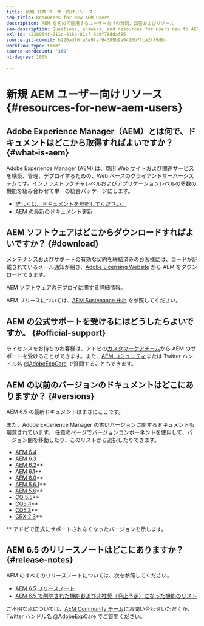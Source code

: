 ```yaml
---
title: 新規 AEM ユーザー向けリソース
seo-title: Resources for New AEM Users
description: AEM を初めて使用するユーザー向けの質問、回答およびリソース
seo-description: Questions, answers, and resources for users new to AEM
exl-id: a238954f-011c-416b-81af-6cdf78ddaf85
source-git-commit: b220adf6fa3e9faf94389b9a9416b7fca2f89d9d
workflow-type: tm+mt
source-wordcount: '360'
ht-degree: 100%

---
```


# 新規 AEM ユーザー向けリソース {#resources-for-new-aem-users}

## Adobe Experience Manager（AEM）とは何で、ドキュメントはどこから取得すればよいですか？ {#what-is-aem}

Adobe Experience Manager (AEM) は、商用 Web サイトおよび関連サービスを構築、管理、デプロイするための、Web ベースのクライアントサーバーシステムです。インフラストラクチャレベルおよびアプリケーションレベルの多数の機能を組み合わせて単一の統合パッケージにします。

* [詳しくは、ドキュメントを参照してください。](/help/sites-deploying/home.md)
* [AEM の最新のドキュメント更新](https://helpx.adobe.com/jp/experience-manager/documentation-updates.html)

## AEM ソフトウェアはどこからダウンロードすればよいですか？ {#download}

メンテナンスおよびサポートの有効な契約を締結済みのお客様には、コードが記載されているメール通知が届き、[Adobe Licensing Website](http://licensing.adobe.com/) から AEM をダウンロードできます。

[AEM ソフトウェアのデプロイに関する詳細情報。](/help/sites-deploying/home.md)

AEM リリースについては、[AEM Sustenance Hub](https://helpx.adobe.com/jp/experience-manager/aem-releases-updates.html) を参照してください。

## AEM の公式サポートを受けるにはどうしたらよいですか。 {#official-support}

ライセンスをお持ちのお客様は、アドビの[カスタマーケアチーム](https://helpx.adobe.com/jp/marketing-cloud/contact-support.html)から AEM のサポートを受けることができます。また、[AEM コミュニティ](https://forums.adobe.com/community/experience-cloud/marketing-cloud/experience-manager)または Twitter ハンドル名 [@AdobeExpCare](https://twitter.com/adobeexpcare) で質問することもできます。

## AEM の以前のバージョンのドキュメントはどこにありますか？ {#versions}

AEM 6.5 の最新ドキュメントはまさにここです。

また、Adobe Experience Manager の古いバージョンに関するドキュメントも用意されています。 任意のページでバージョンコンポーネントを使用して、バージョン間を移動したり、このリストから選択したりできます。

* [AEM 6.4](https://experienceleague.adobe.com/docs/experience-manager-64.html?lang=ja)
* [AEM 6.3](https://helpx.adobe.com/jp/support/experience-manager/6-3.html)
* [AEM 6.2](https://experienceleague.adobe.com/docs/experience-manager-release-information/aem-release-updates/previous-updates/aem-previous-versions.html?lang=ja#previous-updates)**
* [AEM 6.1](https://docs.adobe.com/docs/en/aem/6-1.html)**
* [AEM 6.0](https://docs.adobe.com/docs/en/aem/6-0.html)**
* [AEM 5.6.1](https://experienceleague.adobe.com/docs/experience-manager-release-information/aem-release-updates/previous-updates/aem-previous-versions.html?lang=ja#previous-updates)**
* [AEM 5.6](https://helpx.adobe.com/experience-manager/aem-previous-versions.html)**
* [CQ 5.5](https://helpx.adobe.com/experience-manager/aem-previous-versions.html)**
* [CQ5.4](https://helpx.adobe.com/experience-manager/aem-previous-versions.html)**
* [CQ5.3](https://helpx.adobe.com/experience-manager/aem-previous-versions.html)**
* [CRX 2.3](https://helpx.adobe.com/experience-manager/aem-previous-versions.html)**

** アドビで正式にサポートされなくなったバージョンを示します。

## AEM 6.5 のリリースノートはどこにありますか？ {#release-notes}

AEM のすべてのリリースノートについては、次を参照してください。

* [AEM 6.5 リリースノート](/help/release-notes/home.md)
* [AEM 6.5 で削除された機能および非推奨（廃止予定）になった機能のリスト](/help/release-notes/deprecated-removed-features.md)

ご不明な点については、[AEM Community チーム](http://help-forums.adobe.com/content/adobeforums/en/experience-manager-forum/adobe-experience-manager.html)にお問い合わせいただくか、Twitter ハンドル名 [@AdobeExpCare](https://twitter.com/adobeexpcare) でご質問ください。
